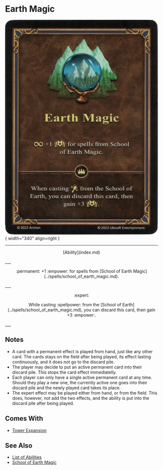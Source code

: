 # Earth Magic

![Earth Magic](../assets/abilities-earth_magic.webp){ width="340" align=right }

___
<p style="text-align: center;" markdown>[Ability](index.md)</p>
___
<p style="text-align: center;" markdown>:permanent: +1 :empower: for spells from [School of Earth Magic](../spells/school_of_earth_magic.md).</p>
___
<p style="text-align: center;" markdown> :expert: </p>

<p style="text-align: center;" markdown>While casting :spellpower: from the [School of Earth](../spells/school_of_earth_magic.md), you can discard this card, then gain +3 :empower:.</p>
___


## Notes

- A card with a permanent effect is played from hand, just like any other card. The cards stays on the field after being played, its effect lasting continuously, and it does not go to the discard pile.
- The player may decide to put an active permanent card into their discard pile. This stops the card effect immediatelly.
- Each player can only have a single active permanent card at any time. Should they play a new one, the currently active one goes into their discard pile and the newly played card takes its place.
- The expert effect may be played either from hand, or from the field. This does, however, not add the two effects, and the ability is put into the discard pile after being played.


## Comes With

- [Tower Expansion](../content/tower_expansion.md)


## See Also

- [List of Abilities](index.md)
- [School of Earth Magic](../spells/school_of_earth_magic.md)
